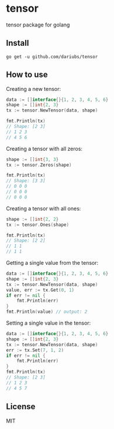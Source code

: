 # tensor

tensor package for golang

## Install

```
go get -u github.com/dariubs/tensor
```

## How to use

Creating a new tensor:

```go
data := []interface{}{1, 2, 3, 4, 5, 6}
shape := []int{2, 3}
tx := tensor.NewTensor(data, shape)

fmt.Println(tx)
// Shape: [2 3]
// 1 2 3
// 4 5 6

```

Creating a tensor with all zeros:

```go
shape := []int{3, 3}
tx := tensor.Zeros(shape)

fmt.Println(tx)
// Shape: [3 3]
// 0 0 0
// 0 0 0
// 0 0 0
```

Creating a tensor with all ones:

```go
shape := []int{2, 2}
tx := tensor.Ones(shape)

fmt.Println(tx)
// Shape: [2 2]
// 1 1
// 1 1
```

Getting a single value from the tensor:

```go
data := []interface{}{1, 2, 3, 4, 5, 6}
shape := []int{2, 3}
tx := tensor.NewTensor(data, shape)
value, err := tx.Get(0, 1)
if err != nil {
    fmt.Println(err)
}
fmt.Println(value) // output: 2
```

Setting a single value in the tensor:

```go
data := []interface{}{1, 2, 3, 4, 5, 6}
shape := []int{2, 3}
tx := tensor.NewTensor(data, shape)
err := tx.Set(7, 1, 2)
if err != nil {
    fmt.Println(err)
}
fmt.Println(tx)
// Shape: [2 3]
// 1 2 3
// 4 5 7

```

## License

MIT
